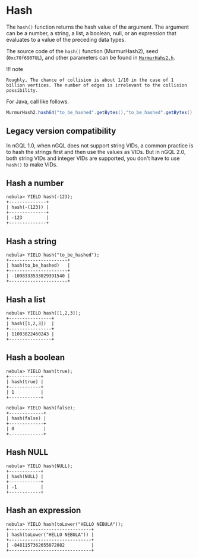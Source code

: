 # Hash

The `hash()` function returns the hash value of the argument. The argument can be a number, a string, a list, a boolean, null, or an expression that evaluates to a value of the preceding data types.

The source code of the `hash()` function (MurmurHash2), seed (`0xc70f6907UL`), and other parameters can be found in [`MurmurHahs2.h`](https://github.com/vesoft-inc/nebula-common/blob/master/src/common/base/MurmurHash2.h).

!!! note

    Roughly, The chance of collision is about 1/10 in the case of 1 billion vertices. The number of edges is irrelevant to the collision possibility.

For Java, call like follows.

```Java
MurmurHash2.hash64("to_be_hashed".getBytes(),"to_be_hashed".getBytes().length, 0xc70f6907)
```

## Legacy version compatibility

In nGQL 1.0, when nGQL does not support string VIDs, a common practice is to hash the strings first and then use the values as VIDs. But in nGQL 2.0, both string VIDs and integer VIDs are supported, you don't have to use `hash()` to make VIDs.

## Hash a number

```ngql
nebula> YIELD hash(-123);
+--------------+
| hash(-(123)) |
+--------------+
| -123         |
+--------------+
```

## Hash a string

```ngql
nebula> YIELD hash("to_be_hashed");
+----------------------+
| hash(to_be_hashed)   |
+----------------------+
| -1098333533029391540 |
+----------------------+
```

## Hash a list

```ngql
nebula> YIELD hash([1,2,3]);
+----------------+
| hash([1,2,3])  |
+----------------+
| 11093822460243 |
+----------------+
```

## Hash a boolean

```ngql
nebula> YIELD hash(true);
+------------+
| hash(true) |
+------------+
| 1          |
+------------+

nebula> YIELD hash(false);
+-------------+
| hash(false) |
+-------------+
| 0           |
+-------------+
```

## Hash NULL

```ngql
nebula> YIELD hash(NULL);
+------------+
| hash(NULL) |
+------------+
| -1         |
+------------+
```

## Hash an expression

```ngql
nebula> YIELD hash(toLower("HELLO NEBULA"));
+-------------------------------+
| hash(toLower("HELLO NEBULA")) |
+-------------------------------+
| -8481157362655072082          |
+-------------------------------+
```
